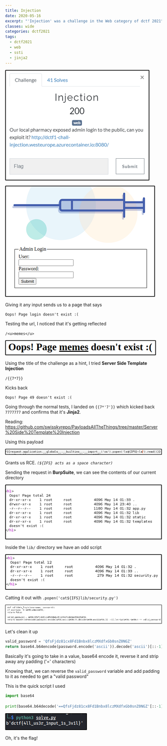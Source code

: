 ```yaml
---
title: Injection
date: 2020-05-16
excerpt: "'Injection' was a challenge in the Web category of dctf 2021"
classes: wide
categories: dctf2021
tags:
  - dctf2021
  - web
  - ssti
  - jinja2
---
```



![img](/assets/images/ctf/dctf2021-injection/0.png)


![img](/assets/images/ctf/dctf2021-injection/1.png)

Giving it any input sends us to a page that says

```
Oops! Page login doesn't exist :(
```

Testing the url, I noticed that it's getting reflected

`/<u>memes</u>`


![img](/assets/images/ctf/dctf2021-injection/2.png)

Using the title of the challenge as a hint, I tried **Server Side Template Injection**

`/{{7*7}}`

Kicks back

```
Oops! Page 49 doesn't exist :(
```

Going through the normal tests, I landed on `{{7*'7'}}` which kicked back `7777777` and confirms that it's **Jinja2**.

Reading: https://github.com/swisskyrepo/PayloadsAllTheThings/tree/master/Server%20Side%20Template%20Injection

Using this payload


![img](/assets/images/ctf/dctf2021-injection/3.png)

Grants us RCE. *`(${IFS} acts as a space character)`*

Sending the request in **BurpSuite**, we can see the contents of our current directory


![img](/assets/images/ctf/dctf2021-injection/4.png)

Inside the `lib/` directory we have an odd script


![img](/assets/images/ctf/dctf2021-injection/5.png)

Catting it out with `.popen('cat${IFS}lib/security.py')`


![img](/assets/images/ctf/dctf2021-injection/6.png)

Let's clean it up

```Python
valid_password = 'QfsFjdz81cx8Fd1Bnbx8lczMXdfxGb0snZ0NGZ'
return base64.b64encode(password.encode('ascii')).decode('ascii')[::-1].lstrip('=') == valid_password
```

Basically it's going to take in a value, base64 encode it, reverse it and strip away any padding ('=' characters)

Knowing that, we can reverse the `valid_password` variable and add padding to it as needed to get a "valid password"

This is the quick script I used

```Python
import base64
 
print(base64.b64decode('==QfsFjdz81cx8Fd1Bnbx8lczMXdfxGb0snZ0NGZ'[::-1]))
```


![img](/assets/images/ctf/dctf2021-injection/7.png)

Oh, it's the flag!
